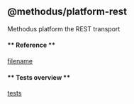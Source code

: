 ## @methodus/platform-rest


Methodus platform the REST transport

<!-- tabs:start -->
#### ** Reference **

[filename](index.html ':include')
 
#### ** Tests overview **

[tests](test_dashboard.html ':include :type=iframe width=100% height=100%')



<!-- tabs:end -->